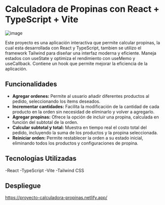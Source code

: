 # Calculadora de Propinas con React + TypeScript + Vite


![image](https://github.com/user-attachments/assets/116d35a2-1d4e-43b4-9659-df10fef8bf8d)

Este proyecto es una aplicación interactiva que permite calcular propinas, la cual esta desarrollada con React y TypeScript, tambien se utilizo el framework Tailwind para diseñar una interfaz moderna y eficiente. Maneja estados con useState y optimiza el rendimiento con useMemo y useCallback. Contiene un hook que permite mejorar la eficiencia de la aplicación.

## Funcionalidades
- **Agregar ordenes:** Permite al usuario añadir diferentes productos al pedido, seleccionando los ítems deseados.
- **Incrementar cantidades:** Facilita la modificación de la cantidad de cada producto en la orden sin necesidad de eliminarlo y volver a agregarlo.
- **Agregar propinas:** Ofrece la opción de incluir una propina, calculada en función del subtotal de la orden.
- **Calcular subtotal y total:** Muestra en tiempo real el costo total del pedido, incluyendo la suma de los productos y la propina seleccionada.
- **Reiniciar orden:** Permite restablecer la orden a su estado inicial, eliminando todos los productos y configuraciones de propina.

## Tecnologías Utilizadas
-React
-TypeScript
-Vite
-Tailwind CSS

## Despliegue
https://proyecto-calculadora-propinas.netlify.app/
